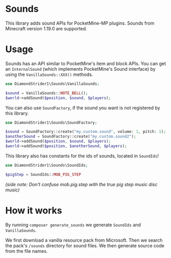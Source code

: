 # Sounds

This library adds sound APIs for PocketMine-MP plugins. Sounds from Minecraft version 1.19.0 are supported.

# Usage

Sounds has an API similar to PocketMine's item and block APIs. You can get an `InternalSound` (which implements PocketMine's Sound interface) by using the `VanillaSounds::XXX()` methods.

```php
use DiamondStrider1\Sounds\VanillaSounds;

$sound = VanillaSounds::NOTE_BELL();
$world->addSound($position, $sound, $players);
```

You can also use `SoundFactory`, if the sound you want is not registered by this library.

```php
use DiamondStrider1\Sounds\SoundFactory;

$sound = SoundFactory::create("my.custom.sound", volume: 1, pitch: 1);
$anotherSound = SoundFactory::create("my.custom.sound2");
$world->addSound($position, $sound, $players);
$world->addSound($position, $anotherSound, $players);
```

This library also has constants for the ids of sounds, located in `SoundIds`!

```php
use DiamondStrider1\Sounds\SoundIds;

$pigStep = SoundIds::MOB_PIG_STEP
```

*(side note: Don't confuse mob.pig.step with the true pig step music disc music)*

# How it works

By running `composer generate_sounds` we generate `SoundIds` and `VanillaSounds`.

We first download a vanilla resource pack from Microsoft. Then we search the pack's
`/sounds` directory for sound files. We then generate source code from the file names.

